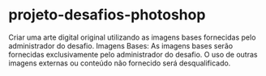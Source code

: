 # projeto-desafios-photoshop
 Criar uma arte digital original utilizando as imagens bases fornecidas pelo administrador do desafio.  Imagens Bases: As imagens bases serão fornecidas exclusivamente pelo administrador do desafio. O uso de outras imagens externas ou conteúdo não fornecido será desqualificado.
